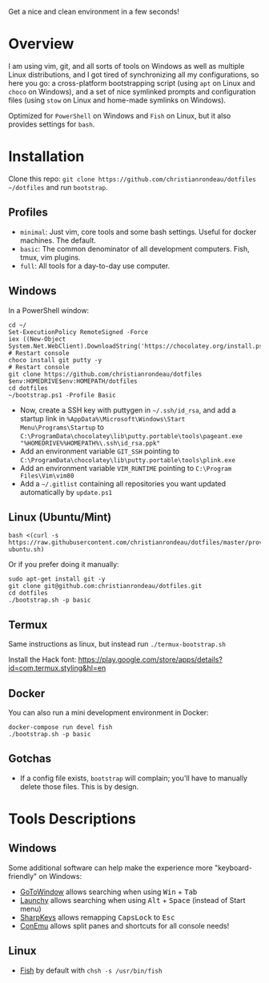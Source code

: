 Get a nice and clean environment in a few seconds!

# Overview

I am using vim, git, and all sorts of tools on Windows as well as multiple Linux distributions, and I got tired of synchronizing all my configurations, so here you go: a cross-platform bootstrapping script (using `apt` on Linux and `choco` on Windows), and a set of nice symlinked prompts and configuration files (using `stow` on Linux and home-made symlinks on Windows).

Optimized for `PowerShell` on Windows and `Fish` on Linux, but it also provides settings for `bash`.

# Installation

Clone this repo: `git clone https://github.com/christianrondeau/dotfiles ~/dotfiles` and run `bootstrap`.

## Profiles

* `minimal`: Just vim, core tools and some bash settings. Useful for docker machines. The default.
* `basic`: The common denominator of all development computers. Fish, tmux, vim plugins.
* `full`: All tools for a day-to-day use computer.

## Windows

In a PowerShell window:

    cd ~/
    Set-ExecutionPolicy RemoteSigned -Force
    iex ((New-Object System.Net.WebClient).DownloadString('https://chocolatey.org/install.ps1'))
    # Restart console
    choco install git putty -y
    # Restart console
    git clone https://github.com/christianrondeau/dotfiles $env:HOMEDRIVE$env:HOMEPATH/dotfiles
    cd dotfiles
    ~/bootstrap.ps1 -Profile Basic
    
* Now, create a SSH key with puttygen in `~/.ssh/id_rsa`, and add a startup link in `%AppData%\Microsoft\Windows\Start Menu\Programs\Startup` to `C:\ProgramData\chocolatey\lib\putty.portable\tools\pageant.exe "%HOMEDRIVE%%HOMEPATH%\.ssh\id_rsa.ppk"`
* Add an environment variable `GIT_SSH` pointing to `C:\ProgramData\chocolatey\lib\putty.portable\tools\plink.exe`
* Add an environment variable `VIM_RUNTIME` pointing to `C:\Program Files\Vim\vim80`
* Add a `~/.gitlist` containing all repositories you want updated automatically by `update.ps1`

## Linux (Ubuntu/Mint)

    bash <(curl -s https://raw.githubusercontent.com/christianrondeau/dotfiles/master/provision/provision-ubuntu.sh)

Or if you prefer doing it manually:

    sudo apt-get install git -y
    git clone git@github.com:christianrondeau/dotfiles.git
    cd dotfiles
    ./bootstrap.sh -p basic

## Termux

Same instructions as linux, but instead run `./termux-bootstrap.sh`

Install the Hack font: https://play.google.com/store/apps/details?id=com.termux.styling&hl=en

## Docker

You can also run a mini development environment in Docker:

    docker-compose run devel fish
    ./bootstrap.sh -p basic

## Gotchas

* If a config file exists, `bootstrap` will complain; you'll have to manually delete those files. This is by design.

# Tools Descriptions

## Windows

Some additional software can help make the experience more "keyboard-friendly" on Windows:

* [GoToWindow](https://github.com/christianrondeau/GoToWindow) allows searching when using <kbd>Win</kbd> + <kbd>Tab</kbd>
* [Launchy](https://www.launchy.net/) allows searching when using <kbd>Alt</kbd> + <kbd>Space</kbd> (instead of Start menu)
* [SharpKeys](https://github.com/randyrants/sharpkeys) allows remapping <kbd>CapsLock</kbd> to <kbd>Esc</kbd>
* [ConEmu](https://conemu.github.io/) allows split panes and shortcuts for all console needs!

## Linux

* [Fish](https://fishshell.com/) by default with `chsh -s /usr/bin/fish`
